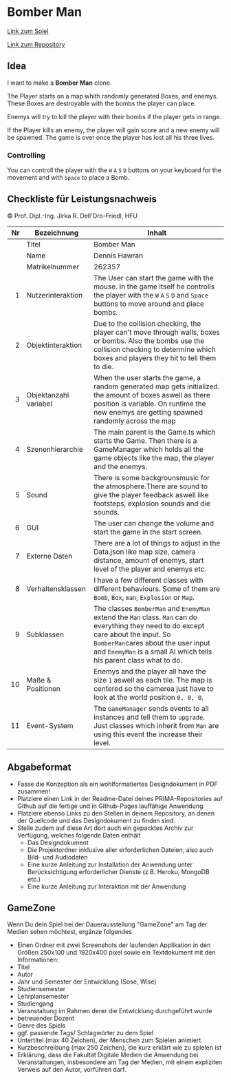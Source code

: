 # Bomber Man

[Link zum Spiel](https://aionixx.github.io/BomberMan/)

[Link zum Repository](https://github.com/AionixX/BomberMan/)

## Idea
I want to make a **Bomber Man** clone.

The Player starts on a map whith randomly generated Boxes, and enemys. These Boxes are destroyable with the bombs the player can place.

Enemys will try to kill the player with their bombs if the player gets in range.

If the Player kills an enemy, the player will gain score and a new enemy will be spawned.
The game is over once the player has lost all his three lives.

### Controlling
You can controll the player with the `W` `A` `S` `D` buttons on your keyboard for the movement and with `Space` to place a Bomb.


## Checkliste für Leistungsnachweis
© Prof. Dipl.-Ing. Jirka R. Dell'Oro-Friedl, HFU

| Nr | Bezeichnung           | Inhalt                                                                                                                                                                                                                                                                         |
|---:|-----------------------|--------------------------------------------------------------------------------------------------------------------------------------------------------------------------------------------------------------------------------------------------------------------------------|
|    | Titel                 | Bomber Man
|    | Name                  | Dennis Hawran
|    | Matrikelnummer        | 262357
|  1 | Nutzerinteraktion     |The User can start the game with the mouse. In the game itself he controlls the player with the `W` `A` `S` `D` and `Space` buttons to move around and place bombs. |
|  2 | Objektinteraktion     |Due to the collision checking, the player can't move through walls, boxes or bombs. Also the bombs use the collision checking to determine which boxes and players they hit to tell them to die.|
|  3 | Objektanzahl variabel |When the user starts the game, a random generated map gets initialized. the amount of boxes aswell as there position is variable. On runtime the new enemys are getting spawned randomly across the map|
|  4 | Szenenhierarchie      |The main parent is the Game.ts which starts the Game. Then there is a GameManager which holds all the game objects like the map, the player and the enemys.|
|  5 | Sound                 |There is some backgrounsmusic for the atmosphere.There are sound to give the player feedback aswell like footsteps, explosion sounds and die sounds.|
|  6 | GUI                   |The user can change the volume and start the game in the start screen.|
|  7 | Externe Daten         |There are a lot of things to adjust in the Data.json like map size, camera distance, amount of enemys, start level of the player and enemys etc.|
|  8 | Verhaltensklassen     |I have a few different classes with different behaviours. Some of them are `Bomb`, `Box`, `man`, `Explosion` or `Map`.|
|  9 | Subklassen            |The classes `BomberMan` and `EnemyMan` extend the `Man` class. `Man` can do everything they need to do except care about the input. So `BomberMan`cares about the user input and `EnemyMan` is a small AI which tells his parent class what to do.|
| 10 | Maße & Positionen     |Enemys and the player all have the size `1` aswell as each tile. The map is centered so the camerea just have to look at the world position `0, 0, 0`.|
| 11 | Event-System          |The `GameManager` sends events to all instances and tell them to `upgrade`. Just classes which inherit from `Man` are using this event the increase their level.|

## Abgabeformat
* Fasse die Konzeption als ein wohlformatiertes Designdokument in PDF zusammen!
* Platziere einen Link in der Readme-Datei deines PRIMA-Repositories auf Github auf die fertige und in Github-Pages lauffähige Anwendung.
* Platziere ebenso Links zu den Stellen in deinem Repository, an denen der Quellcode und das Designdokument zu finden sind.
* Stelle zudem auf diese Art dort auch ein gepacktes Archiv zur Verfügung, welches folgende Daten enthält
  * Das Designdokument 
  * Die Projektordner inklusive aller erforderlichen Dateien, also auch Bild- und Audiodaten
  * Eine kurze Anleitung zur Installation der Anwendung unter Berücksichtigung erforderlicher Dienste (z.B. Heroku, MongoDB etc.) 
  * Eine kurze Anleitung zur Interaktion mit der Anwendung

## GameZone
Wenn Du dein Spiel bei der Dauerausstellung "GameZone" am Tag der Medien sehen möchtest, ergänze folgendes  
* Einen Ordner mit zwei Screenshots der laufenden Applikation in den Größen 250x100 und 1920x400 pixel sowie ein Textdokument mit den Informationen:
* Titel
* Autor
* Jahr und Semester der Entwicklung (Sose, Wise)
* Studiensemester
* Lehrplansemester
* Studiengang
* Veranstaltung im Rahmen derer die Entwicklung durchgeführt wurde
* betreuender Dozent
* Genre des Spiels
* ggf. passende Tags/ Schlagwörter zu dem Spiel
* Untertitel (max 40 Zeichen), der Menschen zum Spielen animiert
* Kurzbeschreibung (max 250 Zeichen), die kurz erklärt wie zu spielen ist
* Erklärung, dass die Fakultät Digitale Medien die Anwendung bei Veranstaltungen, insbesondere am Tag der Medien, mit einem expliziten Verweis auf den Autor, vorführen darf.